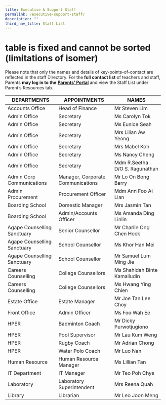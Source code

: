 ```yaml
---
title: Executive & Support Staff
permalink: /executive-support-staff/
description: ""
third_nav_title: Staff List
---
```


# table is fixed and cannot be sorted (limitations of isomer)

Please note that only the names and details of key-points-of-contact are reflected in the staff Directory. For the **full contact list** of teachers and staff, Parents **may log in to the** <a href="http://lms.acsindep.edu.sg/ACSIndep/logon_new.aspx?type=parents" target="_blank"><b>Parents’ Portal</b></a> and view the Staff List under Parent’s Resources tab.

|     DEPARTMENTS  |     APPOINTMENTS    |   NAMES    |
|----------------|-----------|---------------|
| Accounts Office             | Head of Finance                   | Mr Steven Lim                  |
| Admin Office                | Secretary                         | Ms Carolyn Tok                 |
| Admin Office                | Secretary                         | Ms Eunice Seah                 |
| Admin Office                | Secretary                         | Mrs Lilian Aw Yeong            |
| Admin Office                | Secretary                         | Mrs Mabel Koh                  |
| Admin Office                | Secretary                         | Ms Nancy Cheng                 |
| Admin Office                | Secretary                         | Mdm R.Seetha D/O S. Ragunathan |
| Admin Corp Communications   | Manager, Corporate Communications | Mr Lo On Bong Barry            |
| Admin Procurement           | Procurement Officer               | Mdm Ann Foo Ai Lian            |
| Boarding School             | Domestic Manager                  | Mrs Jasmin Tan                 |
| Boarding School             | Admin/Accounts Officer            | Ms Amanda Ding Linlin          |
| Agape Counselling Sanctuary | Senior Counsellor                 | Mr Charlie Ong Chen Hock       |
| Agape Counselling Sanctuary | School Counsellor                 | Ms Khor Han Mei                |
| Agape Counselling Sanctuary | School Counsellor                 | Mr Samuel Lum Ming Jie         |
| Careers Counselling         | College Counsellors               | Ms Shahidah Binte Kamalludin   |
| Careers Counselling         | College Counsellors               | Ms Hwang Ying Chien            |
| Estate Office               | Estate Manager                    | Mr Joe Tan Lee Choy            |
| Front Office                | Admin Officer                     | Ms Foo Wah Ee                  |
| HPER                        | Badminton Coach                   | Mr Dicky Purwotjugiono         |
| HPER                        | Pool Supervisor                   | Mr Lau Kum Weng                |
| HPER                        | Rugby Coach                       | Mr Adrian Chong                |
| HPER                        | Water Polo Coach                  | Mr Luo Nan                     |
| Human Resource              | Human Resource Manager            | Ms Lillian Tan                 |
| IT Department               | IT Manager                        | Mr Teo Poh Chye                |
| Laboratory                  | Laboratory Superintendent         | Mrs Reena Quah                 |
| Library                     | Librarian                         | Mr Leo Joon Meng               |
